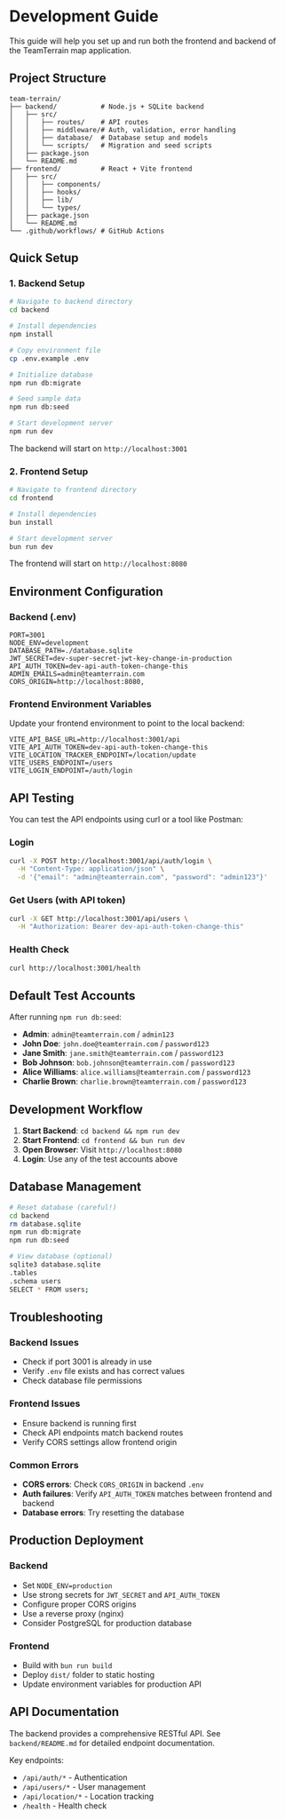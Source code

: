 # Development Guide

This guide will help you set up and run both the frontend and backend of the TeamTerrain map application.

## Project Structure

```
team-terrain/
├── backend/           # Node.js + SQLite backend
│   ├── src/
│   │   ├── routes/    # API routes
│   │   ├── middleware/# Auth, validation, error handling
│   │   ├── database/  # Database setup and models
│   │   └── scripts/   # Migration and seed scripts
│   ├── package.json
│   └── README.md
├── frontend/          # React + Vite frontend
│   ├── src/
│   │   ├── components/
│   │   ├── hooks/
│   │   ├── lib/
│   │   └── types/
│   ├── package.json
│   └── README.md
└── .github/workflows/ # GitHub Actions
```

## Quick Setup

### 1. Backend Setup

```bash
# Navigate to backend directory
cd backend

# Install dependencies
npm install

# Copy environment file
cp .env.example .env

# Initialize database
npm run db:migrate

# Seed sample data
npm run db:seed

# Start development server
npm run dev
```

The backend will start on `http://localhost:3001`

### 2. Frontend Setup

```bash
# Navigate to frontend directory  
cd frontend

# Install dependencies
bun install

# Start development server
bun run dev
```

The frontend will start on `http://localhost:8080`

## Environment Configuration

### Backend (.env)
```env
PORT=3001
NODE_ENV=development
DATABASE_PATH=./database.sqlite
JWT_SECRET=dev-super-secret-jwt-key-change-in-production
API_AUTH_TOKEN=dev-api-auth-token-change-this
ADMIN_EMAILS=admin@teamterrain.com
CORS_ORIGIN=http://localhost:8080,
```

### Frontend Environment Variables
Update your frontend environment to point to the local backend:

```env
VITE_API_BASE_URL=http://localhost:3001/api
VITE_API_AUTH_TOKEN=dev-api-auth-token-change-this
VITE_LOCATION_TRACKER_ENDPOINT=/location/update
VITE_USERS_ENDPOINT=/users
VITE_LOGIN_ENDPOINT=/auth/login
```

## API Testing

You can test the API endpoints using curl or a tool like Postman:

### Login
```bash
curl -X POST http://localhost:3001/api/auth/login \
  -H "Content-Type: application/json" \
  -d '{"email": "admin@teamterrain.com", "password": "admin123"}'
```

### Get Users (with API token)
```bash
curl -X GET http://localhost:3001/api/users \
  -H "Authorization: Bearer dev-api-auth-token-change-this"
```

### Health Check
```bash
curl http://localhost:3001/health
```

## Default Test Accounts

After running `npm run db:seed`:

- **Admin**: `admin@teamterrain.com` / `admin123`
- **John Doe**: `john.doe@teamterrain.com` / `password123`
- **Jane Smith**: `jane.smith@teamterrain.com` / `password123`
- **Bob Johnson**: `bob.johnson@teamterrain.com` / `password123`
- **Alice Williams**: `alice.williams@teamterrain.com` / `password123`
- **Charlie Brown**: `charlie.brown@teamterrain.com` / `password123`

## Development Workflow

1. **Start Backend**: `cd backend && npm run dev`
2. **Start Frontend**: `cd frontend && bun run dev`
3. **Open Browser**: Visit `http://localhost:8080`
4. **Login**: Use any of the test accounts above

## Database Management

```bash
# Reset database (careful!)
cd backend
rm database.sqlite
npm run db:migrate
npm run db:seed

# View database (optional)
sqlite3 database.sqlite
.tables
.schema users
SELECT * FROM users;
```

## Troubleshooting

### Backend Issues
- Check if port 3001 is already in use
- Verify `.env` file exists and has correct values
- Check database file permissions

### Frontend Issues  
- Ensure backend is running first
- Check API endpoints match backend routes
- Verify CORS settings allow frontend origin

### Common Errors
- **CORS errors**: Check `CORS_ORIGIN` in backend `.env`
- **Auth failures**: Verify `API_AUTH_TOKEN` matches between frontend and backend
- **Database errors**: Try resetting the database

## Production Deployment

### Backend
- Set `NODE_ENV=production`
- Use strong secrets for `JWT_SECRET` and `API_AUTH_TOKEN`
- Configure proper CORS origins
- Use a reverse proxy (nginx)
- Consider PostgreSQL for production database

### Frontend
- Build with `bun run build`
- Deploy `dist/` folder to static hosting
- Update environment variables for production API

## API Documentation

The backend provides a comprehensive RESTful API. See `backend/README.md` for detailed endpoint documentation.

Key endpoints:
- `/api/auth/*` - Authentication
- `/api/users/*` - User management  
- `/api/location/*` - Location tracking
- `/health` - Health check
